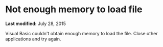 
# Not enough memory to load file

 **Last modified:** July 28, 2015

Visual Basic couldn't obtain enough memory to load the file. Close other applications and try again.
